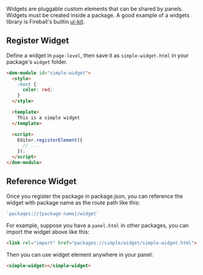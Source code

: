 Widgets are pluggable custom elements that can be shared by panels. Widgets must be created inside a package. A good example of a widgets library is Fireball's builtin [ui-kit](https://github.com/fireball-packages/ui-kit).

## Register Widget

Define a widget in `page-level`, then save it as `simple-widget.html` in your package's `widget` folder.

```html
<dom-module id="simple-widget">
  <style>
    :host {
      color: red;
    }
  </style>

  <template>
    This is a simple widget
  </template>

  <script>
    Editor.registerElement({
      // ...
    });
  </script>
</dom-module>
```

## Reference Widget

Once you register the package in package.json, you can reference the widget with package name as the route path like this:

```js
`packages://{package-name}/widget`
```

For example, suppose you have a `panel.html` in other packages, you can import the widget above like this:

```html
<link rel="import" href="packages://simple/widget/simple-widget.html">
```

Then you can use widget element anywhere in your panel:

```html
<simple-widget></simple-widget>
```
